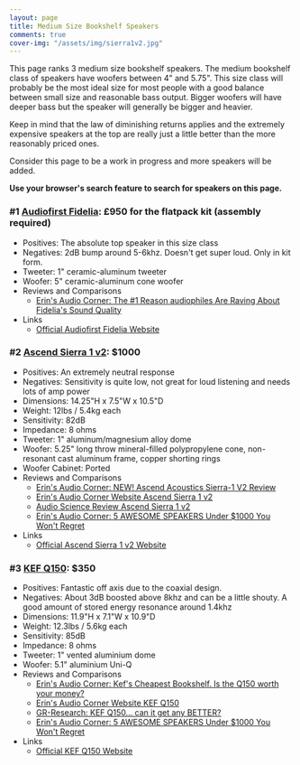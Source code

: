 ```yaml
---
layout: page
title: Medium Size Bookshelf Speakers
comments: true
cover-img: "/assets/img/sierra1v2.jpg"
---
```


This page ranks 3 medium size bookshelf speakers. The medium bookshelf class of speakers have woofers between 4" and 5.75". This size class will probably be the most ideal size for most people with a good balance between small size and reasonable bass output. Bigger woofers will have deeper bass but the speaker will generally be bigger and heavier.

Keep in mind that the law of diminishing returns applies and the extremely expensive speakers at the top are really just a little better than the more reasonably priced ones.

Consider this page to be a work in progress and more speakers will be added.

**Use your browser's search feature to search for speakers on this page.**

### #1 [Audiofirst Fidelia](https://audiofirstdesigns.co.uk/fidelia): £950 for the flatpack kit (assembly required)
- Positives: The absolute top speaker in this size class
- Negatives: 2dB bump around 5-6khz. Doesn't get super loud. Only in kit form.
- Tweeter: 1" ceramic-aluminum tweeter 
- Woofer: 5" ceramic-aluminum cone woofer
- Reviews and Comparisons
    - [Erin's Audio Corner: The #1 Reason audiophiles Are Raving About Fidelia's Sound Quality](https://www.youtube.com/watch?v=HKrm19_asro)
- Links
    - [Official Audiofirst Fidelia Website](https://audiofirstdesigns.co.uk/fidelia)

### #2 [Ascend Sierra 1 v2](https://ascendacoustics.com/products/sierra-1-v2-pair): $1000
- Positives: An extremely neutral response
- Negatives: Sensitivity is quite low, not great for loud listening and needs lots of amp power
- Dimensions: 14.25"H x 7.5"W x 10.5"D
- Weight: 12lbs / 5.4kg each
- Sensitivity: 82dB
- Impedance: 8 ohms
- Tweeter: 1" aluminum/magnesium alloy dome
- Woofer: 5.25" long throw mineral-filled polypropylene cone, non-resonant cast aluminum frame, copper shorting rings
- Woofer Cabinet: Ported
- Reviews and Comparisons
    - [Erin's Audio Corner: NEW! Ascend Acoustics Sierra-1 V2 Review](https://www.youtube.com/watch?v=XuLAkwYEdfY)
    - [Erin's Audio Corner Website Ascend Sierra 1 v2](https://www.erinsaudiocorner.com/loudspeakers/ascend_sierra_1_v2/)
    - [Audio Science Review Ascend Sierra 1 v2](https://www.audiosciencereview.com/forum/index.php?threads/ascend-sierra-1-v2-speaker-review.53350/)
    - [Erin's Audio Corner: 5 AWESOME SPEAKERS Under $1000 You Won't Regret](https://www.youtube.com/watch?v=wejPEfNIMOM)
- Links
    - [Official Ascend Sierra 1 v2 Website](https://ascendacoustics.com/products/sierra-1-v2-pair)

### #3 [KEF Q150](https://www.amazon.com/KEF-Q150-Bookshelf-Speakers-Black/dp/B071P6KQZX?crid=16K4GE099DKP3&dib=eyJ2IjoiMSJ9.x_0nIpAIi0qjjf3U1kNaKIe3WXHbMYU5wjXK5Azn2Q-RN1IDaBbYpAMAACI0FROuZSKFrren_mIC_jvNM5E5_zBN1pbLinMehcFhh31BQS-vZ-fEGwjurFArwzuGeD77zjq1sN0iIxIFnmfZQdx4QlTWLCsK0t46Yk-76A8IVCipv4_9RzTQpsQkPZQ3Q3vdwU5a_Ix-MYTvzvgyw2iAP48BhK9_Ah9u18aOQLLfP6U.HvLB3ruE9mUHU3H1nwYlmR5jDsQq0ezwZYSEYyQN-XE&dib_tag=se&keywords=kef%2Bq150&qid=1749141305&sprefix=kef%2Bq150%2Caps%2C222&sr=8-1&th=1&linkCode=ll1&tag=rankingspea01-20&linkId=eb18990358d00cdf56dddfbe6408dab5&language=en_US&ref_=as_li_ss_tl): $350
- Positives: Fantastic off axis due to the coaxial design.
- Negatives: About 3dB boosted above 8khz and can be a little shouty. A good amount of stored energy resonance around 1.4khz
- Dimensions: 11.9"H x 7.1"W x 10.9"D
- Weight: 12.3lbs / 5.6kg each
- Sensitivity: 85dB
- Impedance: 8 ohms
- Tweeter: 1" vented aluminium dome
- Woofer: 5.1" aluminium Uni-Q
- Reviews and Comparisons
    - [Erin's Audio Corner: Kef's Cheapest Bookshelf.  Is the Q150 worth your money?](https://www.youtube.com/watch?v=SiGslBHnK9c)
    - [Erin's Audio Corner Website KEF Q150](https://www.erinsaudiocorner.com/loudspeakers/kef_q150/)
    - [GR-Research: KEF Q150... can it get any BETTER?](https://www.youtube.com/watch?v=sFy-WtxoXQ0)
    - [Erin's Audio Corner: 5 AWESOME SPEAKERS Under $1000 You Won't Regret](https://www.youtube.com/watch?v=wejPEfNIMOM)
- Links
    - [Official KEF Q150 Website](https://us.kef.com/products/q150-bookshelf-speaker)
